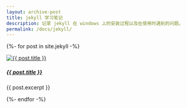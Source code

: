 ```yaml
---
layout: archive-post
title: jekyll 学习笔记
description: 记录 jekyll 在 windows 上的安装过程以及在使用时遇到的问题。
permalink: /docs/jekyll/
---
```

{%- for post in site.jekyll -%}
<article class="item rounded shadow">
    <div class="wrap">
        <div class="img">
            <a href="{{ post.url }}">
                <img src="{{ post.thumbnail }}" alt="{{ post.title }}">
            </a>
        </div>
        <div class="text">
            <h5 class="title">
                <a href="{{ post.url }}">{{ post.title }}</a>
            </h5>
            <p class="excerpt">{{ post.excerpt }}</p>
        </div>
    </div>
</article>
{%- endfor -%}